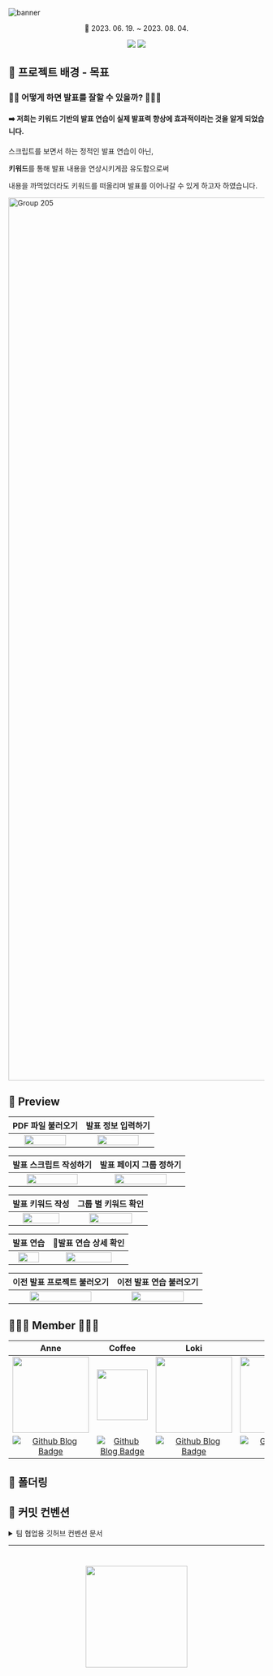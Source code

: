 ![banner](https://github.com/KLJH1025/MC3-Team17-ForJaeRin/assets/99160103/d9f92464-d31a-4f42-9852-b4fd39757538)

<div align="center">

📆 2023. 06. 19. ~ 2023. 08. 04.

[<img src="https://img.shields.io/badge/Swift-5.6-orange?">](https://developer.apple.com/kr/swift/) [<img src="https://img.shields.io/badge/Xcode-14.3.1-blue?">](https://developer.apple.com/kr/xcode/)

</div>

## 🎯 **프로젝트 배경 - 목표**

### 🙋🏻 어떻게 하면 발표를 잘할 수 있을까? 🙋🏻‍♀️
#### ➡️ 저희는 키워드 기반의 발표 연습이 실제 발표력 향상에 효과적이라는 것을 알게 되었습니다.


스크립트를 보면서 하는 정적인 발표 연습이 아닌, 


**키워드**를 통해 발표 내용을 연상시키게끔 유도함으로써


내용을 까먹었더라도 키워드를 떠올리며 발표를 이어나갈 수 있게 하고자 하였습니다.


<img width="1739" alt="Group 205" src="https://github.com/KLJH1025/MC3-Team17-ForJaeRin/assets/99160103/725d897a-775c-4468-89c6-18f64d9ddf70">


## 🎥 **Preview**

|PDF 파일 불러오기| 발표 정보 입력하기|
|:---:|:---:|
|<img width="80%" src="https://github.com/DeveloperAcademy-POSTECH/MC3-Team17-ForJaeRin/assets/99160103/8df8b34b-7e37-4f4f-9219-40b6e9e3a01d"/>|<img width="80%" src="https://github.com/DeveloperAcademy-POSTECH/MC3-Team17-ForJaeRin/assets/99160103/e39d8fa4-b8f7-4005-a640-4a598a3cbbea"/>|

|발표 스크립트 작성하기| 발표 페이지 그룹 정하기|
|:---:|:---:|
|<img width="80%" src="https://github.com/DeveloperAcademy-POSTECH/MC3-Team17-ForJaeRin/assets/99160103/ff27456b-6628-40f2-82bb-d258e33aed92"/>|<img width="80%" src="https://github.com/DeveloperAcademy-POSTECH/MC3-Team17-ForJaeRin/assets/99160103/be665380-064a-4d46-9a01-068b860a6a35"/>|

|발표 키워드 작성| 그룹 별 키워드 확인|
|:---:|:---:|
|<img width="80%" src="https://github.com/DeveloperAcademy-POSTECH/MC3-Team17-ForJaeRin/assets/99160103/7a2b75d3-50e8-4431-b2ab-ea2b24a29aec"/>|<img width="80%" src="https://github.com/DeveloperAcademy-POSTECH/MC3-Team17-ForJaeRin/assets/99160103/64b81c2a-232c-4a0a-ab03-472bd38bc175"/>|

|발표 연습 | 발표 연습 상세 확인|
|:---:|:---:|
|<img width="80%" src="https://github.com/DeveloperAcademy-POSTECH/MC3-Team17-ForJaeRin/assets/99160103/4805ac6d-98c2-4894-807f-9cddcdb87862"/>|<img width="80%" src="https://github.com/DeveloperAcademy-POSTECH/MC3-Team17-ForJaeRin/assets/99160103/e3665e9f-0724-4810-8b73-9dbe03e116d1"/>|

|이전 발표 프로젝트 불러오기| 이전 발표 연습 불러오기|
|:---:|:---:|
|<img width="80%" src="https://github.com/DeveloperAcademy-POSTECH/MC3-Team17-ForJaeRin/assets/99160103/5eb9e572-3b9c-4b88-9554-326053b88ffe"/>|<img width="80%" src="https://github.com/DeveloperAcademy-POSTECH/MC3-Team17-ForJaeRin/assets/99160103/e3665e9f-0724-4810-8b73-9dbe03e116d1"/>|


## **🧑🏻‍💻 Member 👩🏻‍💻**  

|Anne|Coffee|Loki|Rin|Yong82|Yena|
|:---:|:---:|:---:|:---:|:---:|:---:|
|<img alt="" src="https://github.com/DeveloperAcademy-POSTECH/MC3-Team17-ForJaeRin/assets/99160103/923abbee-7ffb-4acb-8ba5-39eb43d3ed01" width="150">|<img alt="" src="https://github.com/DeveloperAcademy-POSTECH/MC3-Team17-ForJaeRin/assets/99160103/2535fa34-b686-4329-aa78-f95844a768be" width="100">|<img alt="" src="https://github.com/DeveloperAcademy-POSTECH/MC3-Team17-ForJaeRin/assets/99160103/d5f6c3aa-c66c-433f-80fe-8beae064c33b" width="150">|<img alt="" src="https://github.com/DeveloperAcademy-POSTECH/MC3-Team17-ForJaeRin/assets/99160103/69122165-3f9b-40c1-bf9c-ffb9c678cbb8" width="150">|<img alt="" src="https://github.com/DeveloperAcademy-POSTECH/MC3-Team17-ForJaeRin/assets/99160103/a25e3115-ddcf-4946-a4e0-a7810891a5c9" width="150">|<img alt="" src="https://github.com/KLJH1025/MC3-Team17-ForJaeRin/assets/99160103/01b9714d-4f3d-4596-b0b6-7df901d81654" width="150">
|[<img src="https://img.shields.io/badge/Github-black?style=for-the-badge&logo=github&logoColor=white" alt="Github Blog Badge"/>](https://github.com/AANNNEE)|[<img src="https://img.shields.io/badge/Github-black?style=for-the-badge&logo=github&logoColor=white" alt="Github Blog Badge"/>](https://github.com/yuncoffee)|[<img src="https://img.shields.io/badge/Github-black?style=for-the-badge&logo=github&logoColor=white" alt="Github Blog Badge"/>](https://github.com/KLJH1025)|[<img src="https://img.shields.io/badge/Github-black?style=for-the-badge&logo=github&logoColor=white" alt="Github Blog Badge"/>](https://github.com/dimazsr)|[<img src="https://img.shields.io/badge/Github-black?style=for-the-badge&logo=github&logoColor=white" alt="Github Blog Badge"/>](https://github.com/leeyongjun604)|[<img src="https://img.shields.io/badge/Github-black?style=for-the-badge&logo=github&logoColor=white" alt="Github Blog Badge"/>](https://github.com/leeyongjun604)|



## 📁 **폴더링**


## 📔 **커밋 컨벤션**
  
<details>
<summary>팀 협업용 깃허브 컨벤션 문서 </summary>
<div markdown="1">

## 📝 코드 컨벤션
1. **Class / Struct** 정의
    - Class / Struct의 정의는 UpperCamelCase를 사용합니다.
    ```swift
    class FindIdViewModel: ObservableObject { ... }
    struct FindIdModel: Codable { ... }
    ```
2. **변수 및 함수**정의
    - 변수와 함수의 정의는 lowerCamelCase를 사용합니다.
    ```swift
    func getFacilities(userUUID: String) { ... }
    var facilityName: String = ""
    ```
3. **주석**활용
    - View는 **// - MARK :** 주석을 통해 영역을 구분합니다.

## 📌 Git Guide
## **Fork를 통한 협업**

### 원본(메인) 레포에서 브랜치를 생성하여 작업을 하는 것이 아니라

각자 레포를 fork한 후, 본인(포크한) 레포에서 작업을 한 이후 원본(메인)레포에 PR을 요청하는 방식으로 진행하는 방법입니다.

- Fork를 통해 진행하는 이유
    - 원본 레포의 브랜치에서 작업을 하다보면 누군가가 작업을 하는 도중에 다른 사람이 작업을 진행하게 되면, conflict가 날 확률이 매우 높아지기 때문에, 각자 작업을 한 뒤, 원본 레포에 merge를 진행하여 conflict를 방지하기 위해 진행합니다.
1. 원본 레포를 fork하여 내 레포에 생성합니다.
2. 원하는 디렉토리에 git을 초기화 시켜줍니다.

`git init`

3. 원본(메인) 레포를 upstream으로 remote해줍니다.

`git remote add upstream <원본(메인)레포 주소>`

4. 로컬(나의) 레포를 origin으로 remote해줍니다.

`git remote add origin <로컬(포크한 나의)레포 주소>`

**작업을 진행할 시 upstream에서 pull을 받아오고, origin으로 push를 날려주어 pr을 진행합니다.**

→ 공동 작업물을 받아와서 내 개인 컴퓨터로 작업을 한 뒤, 공동 작업물에 합칠 수 있도록 진행하는 것

1. 이슈 템플릿에 맞춰 원본(메인) 레포에 이슈를 생성합니다.
    - New issue를 클릭하여 이슈를 생성합니다.
    - **[Prefix] 작업 목표** ex) [Design] Weather View 디자인
2. 이슈를 만들면 이슈 제목에 이슈 번호가 생성되는데, (ex) ~/#7) 로컬에 feature/#이슈번호 브랜치를 생성합니다.

`git branch feature/#7    //이슈번호7의 브랜치 생성`

3. 해당 브랜치로 이동하여 작업을 합니다.

`git switch feature/#7    //해당 브랜치로 변경`

4. 작업이 끝난 뒤, add와 commit을 진행합니다.

`git add .    //작업 요소를 더해줌`

`git commit -m "[Prefix] <앱 이름>#이슈번호 - Weather View 디자인 구현"    //무엇을 구현했는지 메세지로 작성`

5. 내가 작업을 하는 도중에 다른 사람이 작업을 진행하여 원본(메인)레포가 변경되어 있을 수도 있으니, (확인을 위해) pull을 한 번 진행해준다.

`git pull upstream develop    //원본(메인)레포의 파일을 불러온다.`

6. 에러가 나지 않았다면, origin에서 작업한 내용을 push해준다.

`git push -u origin <브랜치명>    //해당 브랜치를 올리고자 한다.`

7. PR을 통해 코드 리뷰를 진행한 뒤, approve를 해준다면 merge를 한다.
8. 기본 브랜치로 돌아옵니다.

`git switch develop(main)`

9. 1번부터 다시 진행을 하며 작업을 반복하면 됩니다.

## Git Branch Convention

- 브랜치를 생성하기 전에, 이슈를 작성해야 하는데, **[브랜치 종류]/#<이슈번호>**의 양식에 따라 브랜치 명을 작성합니다.
- 브랜치 종류
    - develop : feature 브랜치에서 구현된 기능들이 merge될 브랜치. default 브랜치입니다.
    - **feat** : 기능을 개발하는 브랜치, 이슈별/작업별로 브랜치를 생성하여 기능을 개발합니다. 주로 많이 사용합니다.
    - main : 개발이 완료된 산출물이 저장될 공간
    - release : 릴리즈를 준비하는 브랜치, 릴리즈 직전 QA 기간에 사용한다
    - bug : 버그를 수정하는 브랜치
    - hotfix : 정말 급하게, 제출 직전에 에러가 난 경우 사용하는 브렌치

ex) feat/#6

## Commit Convention

- commit은 최대한 자세히 나누어서 진행해야 하기 때문에, 하나의 이슈 안에서도 매우 많은 commit이 생성될 수 있습니다. **[prefix] (해당 앱 이름(옵션))#이슈번호 - 이슈 내용**의 양식에 따라 커밋을 작성합니다.
- prefix 종류
    - [Feat]: 새로운 기능 구현
    - [Setting]: 기초 세팅 관련
    - [Design]: just 화면. 레이아웃 조정
    - [Fix]: 버그, 오류 해결, 코드 수정
    - [Add]: Feat 이외의 부수적인 코드 추가, 라이브러리 추가, 새로운 View 생성
    - [Del]: 쓸모없는 코드, 주석 삭제
    - [Refactor]: 전면 수정이 있을 때 사용합니다
    - [Remove]: 파일 삭제
    - [Chore]: 그 이외의 잡일/ 버전 코드 수정, 패키지 구조 변경, 파일 이동, 파일이름 변경
    - [Docs]: README나 WIKI 등의 문서 개정
    - [Comment]: 필요한 주석 추가 및 변경

ex) [Design] DreamLog#4 - 응원 뷰 레이아웃 디자인

## Issue

### 이슈 생성 시

- [Prefix] 뷰이름 이슈명 ex) [Design] MyView - MyView 레이아웃 디자인
- 우측 상단 Assignees 자기 자신 선택 → 작업 할당된 사람을 선택하는 것
- Labels Prefix와 자기 자신 선택

## PR

### PR 요청 시

- Reviewers 자신 제외 모두 체크
- Assignees 자기 자신 추가
- Labels 이슈와 동일하게 추가
- 서로 코드리뷰 꼭 하기
- 수정 필요 시 수정하기
  </div>
</details>

<hr>

<div align="center">
  
# <img src="https://github.com/KLJH1025/MC3-Team17-ForJaeRin/assets/99160103/de39ae3e-8675-4a2f-8d03-6125c5f20dc1" width=200px>

</div>
